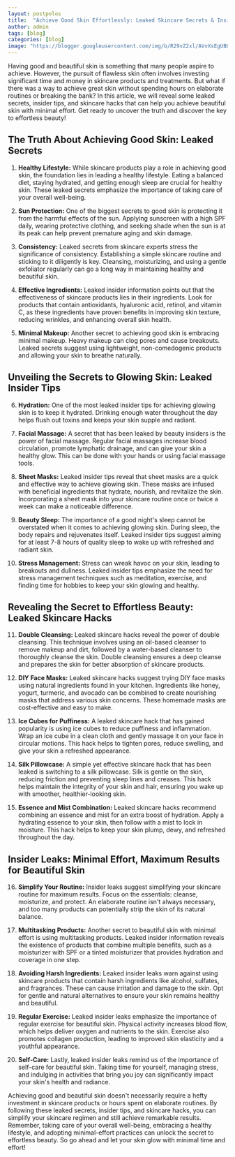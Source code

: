 ```yaml
---
layout: postpolos
title:  "Achieve Good Skin Effortlessly: Leaked Skincare Secrets & Insider Tips"
author: admin
tags: [blog]
categories: [blog]
image: "https://blogger.googleusercontent.com/img/b/R29vZ2xl/AVvXsEgUBQVbVQpJVDQ3IAfQ9hZAo4ba_EzWDYZPAA7rNh3LVVto7xg_EfCFiUP_LCkihFZCUh0LjvG041ZZHc5e5K-5Py6LQgTYDdP5xQRqVIgp5JlzWbDoCVwRvyaIRa2Osap3P2iKGpRQcBe3y0xXEANx91dwjPn3D9RqeOdVLz5oaHesTpEQWA9OCAsiGfKD/s1600/20240407_212716.jpg"
---
```



<p>Having good and beautiful skin is something that many people aspire to achieve. However, the pursuit of flawless skin often involves investing significant time and money in skincare products and treatments. But what if there was a way to achieve great skin without spending hours on elaborate routines or breaking the bank? In this article, we will reveal some leaked secrets, insider tips, and skincare hacks that can help you achieve beautiful skin with minimal effort. Get ready to uncover the truth and discover the key to effortless beauty!</p>
<h2>The Truth About Achieving Good Skin: Leaked Secrets</h2>
<ol>
<li>
<p><strong>Healthy Lifestyle:</strong> While skincare products play a role in achieving good skin, the foundation lies in leading a healthy lifestyle. Eating a balanced diet, staying hydrated, and getting enough sleep are crucial for healthy skin. These leaked secrets emphasize the importance of taking care of your overall well-being.</p>
</li>
<li>
<p><strong>Sun Protection:</strong> One of the biggest secrets to good skin is protecting it from the harmful effects of the sun. Applying sunscreen with a high SPF daily, wearing protective clothing, and seeking shade when the sun is at its peak can help prevent premature aging and skin damage.</p>
</li>
<li>
<p><strong>Consistency:</strong> Leaked secrets from skincare experts stress the significance of consistency. Establishing a simple skincare routine and sticking to it diligently is key. Cleansing, moisturizing, and using a gentle exfoliator regularly can go a long way in maintaining healthy and beautiful skin.</p>
</li>
<li>
<p><strong>Effective Ingredients:</strong> Leaked insider information points out that the effectiveness of skincare products lies in their ingredients. Look for products that contain antioxidants, hyaluronic acid, retinol, and vitamin C, as these ingredients have proven benefits in improving skin texture, reducing wrinkles, and enhancing overall skin health.</p>
</li>
<li>
<p><strong>Minimal Makeup:</strong> Another secret to achieving good skin is embracing minimal makeup. Heavy makeup can clog pores and cause breakouts. Leaked secrets suggest using lightweight, non-comedogenic products and allowing your skin to breathe naturally.</p>
</li>
</ol>
<h2>Unveiling the Secrets to Glowing Skin: Leaked Insider Tips</h2>
<ol start="6">
<li>
<p><strong>Hydration:</strong> One of the most leaked insider tips for achieving glowing skin is to keep it hydrated. Drinking enough water throughout the day helps flush out toxins and keeps your skin supple and radiant.</p>
</li>
<li>
<p><strong>Facial Massage:</strong> A secret that has been leaked by beauty insiders is the power of facial massage. Regular facial massages increase blood circulation, promote lymphatic drainage, and can give your skin a healthy glow. This can be done with your hands or using facial massage tools.</p>
</li>
<li>
<p><strong>Sheet Masks:</strong> Leaked insider tips reveal that sheet masks are a quick and effective way to achieve glowing skin. These masks are infused with beneficial ingredients that hydrate, nourish, and revitalize the skin. Incorporating a sheet mask into your skincare routine once or twice a week can make a noticeable difference.</p>
</li>
<li>
<p><strong>Beauty Sleep:</strong> The importance of a good night's sleep cannot be overstated when it comes to achieving glowing skin. During sleep, the body repairs and rejuvenates itself. Leaked insider tips suggest aiming for at least 7-8 hours of quality sleep to wake up with refreshed and radiant skin.</p>
</li>
<li>
<p><strong>Stress Management:</strong> Stress can wreak havoc on your skin, leading to breakouts and dullness. Leaked insider tips emphasize the need for stress management techniques such as meditation, exercise, and finding time for hobbies to keep your skin glowing and healthy.</p>
</li>
</ol>
<h2>Revealing the Secret to Effortless Beauty: Leaked Skincare Hacks</h2>
<ol start="11">
<li>
<p><strong>Double Cleansing:</strong> Leaked skincare hacks reveal the power of double cleansing. This technique involves using an oil-based cleanser to remove makeup and dirt, followed by a water-based cleanser to thoroughly cleanse the skin. Double cleansing ensures a deep cleanse and prepares the skin for better absorption of skincare products.</p>
</li>
<li>
<p><strong>DIY Face Masks:</strong> Leaked skincare hacks suggest trying DIY face masks using natural ingredients found in your kitchen. Ingredients like honey, yogurt, turmeric, and avocado can be combined to create nourishing masks that address various skin concerns. These homemade masks are cost-effective and easy to make.</p>
</li>
<li>
<p><strong>Ice Cubes for Puffiness:</strong> A leaked skincare hack that has gained popularity is using ice cubes to reduce puffiness and inflammation. Wrap an ice cube in a clean cloth and gently massage it on your face in circular motions. This hack helps to tighten pores, reduce swelling, and give your skin a refreshed appearance.</p>
</li>
<li>
<p><strong>Silk Pillowcase:</strong> A simple yet effective skincare hack that has been leaked is switching to a silk pillowcase. Silk is gentle on the skin, reducing friction and preventing sleep lines and creases. This hack helps maintain the integrity of your skin and hair, ensuring you wake up with smoother, healthier-looking skin.</p>
</li>
<li>
<p><strong>Essence and Mist Combination:</strong> Leaked skincare hacks recommend combining an essence and mist for an extra boost of hydration. Apply a hydrating essence to your skin, then follow with a mist to lock in moisture. This hack helps to keep your skin plump, dewy, and refreshed throughout the day.</p>
</li>
</ol>
<h2>Insider Leaks: Minimal Effort, Maximum Results for Beautiful Skin</h2>
<ol start="16">
<li>
<p><strong>Simplify Your Routine:</strong> Insider leaks suggest simplifying your skincare routine for maximum results. Focus on the essentials: cleanse, moisturize, and protect. An elaborate routine isn't always necessary, and too many products can potentially strip the skin of its natural balance.</p>
</li>
<li>
<p><strong>Multitasking Products:</strong> Another secret to beautiful skin with minimal effort is using multitasking products. Leaked insider information reveals the existence of products that combine multiple benefits, such as a moisturizer with SPF or a tinted moisturizer that provides hydration and coverage in one step.</p>
</li>
<li>
<p><strong>Avoiding Harsh Ingredients:</strong> Leaked insider leaks warn against using skincare products that contain harsh ingredients like alcohol, sulfates, and fragrances. These can cause irritation and damage to the skin. Opt for gentle and natural alternatives to ensure your skin remains healthy and beautiful.</p>
</li>
<li>
<p><strong>Regular Exercise:</strong> Leaked insider leaks emphasize the importance of regular exercise for beautiful skin. Physical activity increases blood flow, which helps deliver oxygen and nutrients to the skin. Exercise also promotes collagen production, leading to improved skin elasticity and a youthful appearance.</p>
</li>
<li>
<p><strong>Self-Care:</strong> Lastly, leaked insider leaks remind us of the importance of self-care for beautiful skin. Taking time for yourself, managing stress, and indulging in activities that bring you joy can significantly impact your skin's health and radiance.</p>
</li>
</ol>
<p>Achieving good and beautiful skin doesn't necessarily require a hefty investment in skincare products or hours spent on elaborate routines. By following these leaked secrets, insider tips, and skincare hacks, you can simplify your skincare regimen and still achieve remarkable results. Remember, taking care of your overall well-being, embracing a healthy lifestyle, and adopting minimal-effort practices can unlock the secret to effortless beauty. So go ahead and let your skin glow with minimal time and effort!</p>

